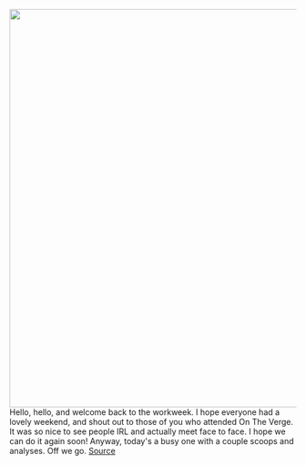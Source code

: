 <img src='https://cdn.vox-cdn.com/thumbor/Z3mYFW8qRditTUUTukcJIrzV000=/0x0:2040x1360/1200x800/filters:focal(857x517:1183x843)/cdn.vox-cdn.com/uploads/chorus_image/image/70046639/acastro_180403_1777_youtube_0001.0.jpg' width='700px' /><br/>
Hello, hello, and welcome back to the workweek. I hope everyone had a lovely weekend, and shout out to those of you who attended On The Verge. It was so nice to see people IRL and actually meet face to face. I hope we can do it again soon! Anyway, today's a busy one with a couple scoops and analyses. Off we go.
<a href='https://www.theverge.com/2021/10/26/22746466/youtube-podcasting-kai-chuk-amazon-project-mic-live-audio-hot-pod'> Source <a/>